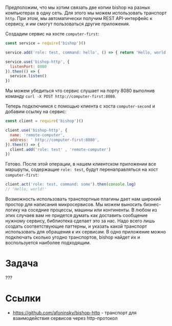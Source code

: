 Предположим, что мы хотим связать две копии bishop на разных компьютерах в одну сеть. Для этого мы можем использовать транспорт `http`. При этом, мы автоматически получим REST API-интерфейс к сервису, и им смогут пользоваться другие приложения.

Создадим сервис на хосте `computer-first`:
```javascript
const service = require('bishop')()

service.add('role: test, command: hello', () => { return 'Hello, world!' } )

service.use('bishop-http', {
  listenPort: 8080
}).then(() => {
  service.listen()
})

```
Мы можем убедиться что сервис слушает на порту 8080 выполнив команду `curl -X POST http://computer-first:8080`.

Теперь подключимся с помощью клиента с хоста `computer-second` и добавим ссылку на сервис:
```javascript
const client = require('bishop')()

client.use('bishop-http', {
  name: 'remote-computer',
  address: ' http://computer-first:8080',
}).then(() => {
  client.add('role: test' , 'remote-computer')
})

```

Готово. После этой операции, в нашем клиентском приложении все маршруты, содержащие `role: test`, будут перенаправляться на хост `computer-first`:
```javascript
client.act('role: test, command: some').then(console.log)
// 'Hello, world!'
```


Возможность использовать транспортные плагины дает нам широкий простор для написания микросервисов. Мы можем выносить бизнес-логику на соседние процессы, машины или континенты. В любом из этих случаев вам не придется думать как доставить сообщение нужному сервису, библиотека сделает это за нас. Надо всего лишь создать соответствующие паттерны, и указать какой транспорт использовать для обращения к их сервисам. В одно приложение можно подключать сколько угодно транспортов, bishop найдет их и воспользуется наиболее подходящим.

# Задача
???

# Ссылки
* https://github.com/afoninsky/bishop-http - транспорт для взаимодействия сервисов через http-протокол
<!---
2do: create guide for transport creation
-->
